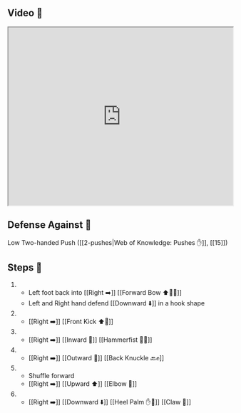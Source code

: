 ## Video 🎥

<iframe src="https://www.youtube.com/embed/yFV0-wbtDSc" width="100%" height="400"></iframe>

## Defense Against 🤺

Low Two-handed Push ([[2-pushes|Web of Knowledge: Pushes ✋]], [[15]])

## Steps 👣

1. - Left foot back into [[Right ➡️]] [[Forward Bow ⬆️🧍‍♂️]]
    - Left and Right hand defend [[Downward ⬇️]] in a hook shape
2. - [[Right ➡️]] [[Front Kick ⬆️🦵]]
3. - [[Right ➡️]] [[Inward 🔽]] [[Hammerfist 🔨✊]]
4. - [[Right ➡️]] [[Outward 🔼]] [[Back Knuckle 🔙✊]]
5. - Shuffle forward
    - [[Right ➡️]] [[Upward ⬆️]] [[Elbow 💪]]
6. - [[Right ➡️]] [[Downward ⬇️]] [[Heel Palm ✋🌴]] [[Claw 🐯]]
